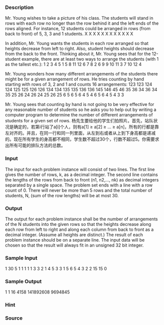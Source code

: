 
### Description

Mr. Young wishes to take a picture of his class. The students will stand in rows with each row no longer than the row behind it and the left ends of the rows aligned. For instance, 12 students could be arranged in rows (from back to front) of 5, 3, 3 and 1 students. 
X X X X X
X X X
X X X
X

In addition, Mr. Young wants the students in each row arranged so that heights decrease from left to right. Also, student heights should decrease from the back to the front. Thinking about it, Mr. Young sees that for the 12-student example, there are at least two ways to arrange the students (with 1 as the tallest etc.): 
 1  2  3  4  5     1  5  8 11 12
 6  7  8           2  6  9
 9 10 11           3  7 10
12                 4

Mr. Young wonders how many different arrangements of the students there might be for a given arrangement of rows. He tries counting by hand starting with rows of 3, 2 and 1 and counts 16 arrangements: 
123 123 124 124 125 125 126 126 134 134 135 135 136 136 145 146
45  46  35  36  34  36  34  35  25  26  24  26  24  25  26  25
6   5   6   5   6   4   5   4   6   5   6   4   5   4   3   3

Mr. Young sees that counting by hand is not going to be very effective for any reasonable number of students so he asks you to help out by writing a computer program to determine the number of different arrangements of students for a given set of rows.
杨先生要给他的学生们拍照片。首先，站队状况是确定的，若第i行站了a[i]个人，则有a[1] ≥ a[2] ≥ ... ≥ a[n]，所有的行都是靠左对齐的。并且，在同一行和同一列里面，从左到右或者从上到下身高都是递减的。现在所有学生的身高都不相同，学生数不超过30个，行数不超过5。你需要求出所有可能的排队方法的总数。
### Input
The input for each problem instance will consist of two lines. The first line gives the number of rows, k, as a decimal integer. The second line contains the lengths of the rows from back to front (n1, n2,..., nk) as decimal integers separated by a single space. The problem set ends with a line with a row count of 0. There will never be more than 5 rows and the total number of students, N, (sum of the row lengths) will be at most 30.
### Output
The output for each problem instance shall be the number of arrangements of the N students into the given rows so that the heights decrease along each row from left to right and along each column from back to front as a decimal integer. (Assume all heights are distinct.) The result of each problem instance should be on a separate line. The input data will be chosen so that the result will always fit in an unsigned 32 bit integer.
### Sample Input
1
30
5
1 1 1 1 1
3
3 2 1
4
5 3 3 1
5
6 5 4 3 2
2
15 15
0


### Sample Output
1
1
16
4158
141892608
9694845


### Hint

### Source
